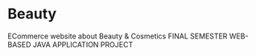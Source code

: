 # Beauty
ECommerce website about Beauty &amp; Cosmetics
FINAL SEMESTER WEB-BASED JAVA APPLICATION PROJECT
